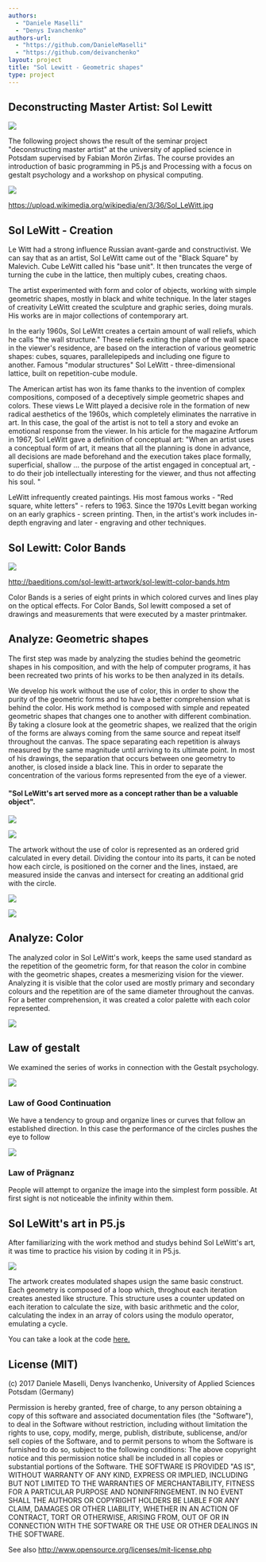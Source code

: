 ```yaml
--- 
authors: 
  - "Daniele Maselli"
  - "Denys Ivanchenko"
authors-url: 
  - "https://github.com/DanieleMaselli"
  - "https://github.com/deivanchenko"
layout: project
title: "Sol Lewitt - Geometric shapes"  
type: project
---
```


## Deconstructing Master Artist: Sol Lewitt 

![](./splash.png)


The following project shows the result of the seminar project "deconstructing master artist" at the university of applied science in Potsdam supervised by Fabian Morón Zirfas. The course provides an introduction of basic programming in P5.js and Processing with a focus on gestalt psychology and a workshop on physical computing.


![](./assets/images/sol-dma.png)

https://upload.wikimedia.org/wikipedia/en/3/36/Sol_LeWitt.jpg

## Sol LeWitt - Creation

Le Witt had a strong influence Russian avant-garde and constructivist. We can say that as an artist, Sol LeWitt came out of the "Black Square" by Malevich. Cube LeWitt called his "base unit". It then truncates the verge of turning the cube in the lattice, then multiply cubes, creating chaos.

The artist experimented with form and color of objects, working with simple geometric shapes, mostly in black and white technique. In the later stages of creativity LeWitt created the sculpture and graphic series, doing murals. His works are in major collections of contemporary art.

In the early 1960s, Sol LeWitt creates a certain amount of wall reliefs, which he calls "the wall structure." These reliefs exiting the plane of the wall space in the viewer's residence, are based on the interaction of various geometric shapes: cubes, squares, parallelepipeds and including one figure to another. Famous "modular structures" Sol LeWitt - three-dimensional lattice, built on repetition-cube module.

The American artist has won its fame thanks to the invention of complex compositions, composed of a deceptively simple geometric shapes and colors. These views Le Witt played a decisive role in the formation of new radical aesthetics of the 1960s, which completely eliminates the narrative in art. In this case, the goal of the artist is not to tell a story and evoke an emotional response from the viewer.
In his article for the magazine Artforum in 1967, Sol LeWitt gave a definition of conceptual art: "When an artist uses a conceptual form of art, it means that all the planning is done in advance, all decisions are made beforehand and the execution takes place formally, superficial, shallow ... the purpose of the artist engaged in conceptual art, - to do their job intellectually interesting for the viewer, and thus not affecting his soul. "

LeWitt infrequently created paintings. His most famous works - "Red square, white letters" - refers to 1963. Since the 1970s Levitt began working on an early graphics - screen printing. Then, in the artist's work includes in-depth engraving and later - engraving and other techniques.

## Sol Lewitt: Color Bands 
![](./assets/images/colorbands.png)
 

http://baeditions.com/sol-lewitt-artwork/sol-lewitt-color-bands.htm


Color Bands is a series of eight prints in which colored curves and lines play on the optical effects. For Color Bands, Sol lewitt composed a set of drawings and measurements that were executed by a master printmaker.

## Analyze: Geometric shapes
 
The first step was made by analyzing the studies behind the geometric shapes in his composition, and with the help of computer programs, it has been recreated two prints of his works to be then analyzed in its details. 

We develop his work without the use of color, this in order to show the purity of the geometric forms and to have a better comprehension what is behind the color. His work method is composed with simple and repeated geometric shapes that changes one to another with different combination. By taking a closure look at the geometric shapes, we realized that the origin of the forms are always coming from the same source and repeat itself throughout the canvas. The space separating each repetition is always measured by the same magnitude until arriving to its ultimate point. In most of his drawings, the separation that occurs between one geometry to another, is closed inside a black line. This in order to separate the concentration of the various forms represented from the eye of a viewer. 

#### "Sol LeWitt's art served more as a concept rather than be a valuable object".

![](./assets/images/dma-3.png)

![](./assets/images/dma-1.png)

The artwork without the use of color is represented as an ordered grid calculated in every detail. Dividing the contour into its parts, it can be noted how each circle, is positioned on the corner and the lines, instaed, are measured inside the canvas and intersect for creating an additional grid with the circle. 

![](./assets/images/dma-2.png)

![](./assets/images/dma-4.png)


## Analyze: Color


The analyzed color in Sol LeWitt's work, keeps the same used standard as the repetition of the geometric form, for that reason the color in combine with the geometric shapes, creates a mesmerizing vision for the viewer. Analyzing it is visible that the color used are mostly primary and secondary colours and the repetition are of the same diameter throughout the canvas. For a better comprehension, it was created a color palette with each color represented.

![](./assets/images/dma-color.png)


## Law of gestalt


We examined the series of works in connection with the Gestalt psychology. 

![](./assets/images/gestalt.png)



### Law of Good Continuation

We have a tendency to group and organize lines or curves that follow an established direction. In this case the performance of the circles pushes the eye to follow



 

![](./assets/images/gestalt-2.png)


### Law of Prägnanz 

People will attempt to organize the image into the simplest form possible. At first sight is not noticeable the infinity within them. 







## Sol LeWitt's art in P5.js 

After familiarizing with the work method and studys behind Sol LeWitt's art, it was time to practice his vision by coding it in P5.js. 

![](./assets/images/dma-codeimg.png)


The artwork creates modulated shapes usign the same basic construct. Each geometry is composed of a loop which, throghout each iteration creates anested like structure. This structure uses a counter updated on each iteration to calculate the size, with basic arithmetic and the color, calculating
the index in an array of colors using the modulo operator, emulating a cycle.⁠⁠⁠⁠

You can take a look at the code [here.](https://interface.fh-potsdam.de/gestalten-in-code/color/geometric-shapes/)



## License (MIT)

(c) 2017 Daniele Maselli, Denys Ivanchenko, University of Applied Sciences Potsdam (Germany)

Permission is hereby granted, free of charge, to any person obtaining a copy of this software and associated documentation files (the "Software"), to deal in the Software without restriction, including without limitation the rights to use, copy, modify, merge, publish, distribute, sublicense, and/or sell copies of the Software, and to permit persons to whom the Software is furnished to do so, subject to the following conditions:
The above copyright notice and this permission notice shall be included in all copies or substantial portions of the Software.
THE SOFTWARE IS PROVIDED "AS IS", WITHOUT WARRANTY OF ANY KIND, EXPRESS OR IMPLIED, INCLUDING BUT NOT LIMITED TO THE WARRANTIES OF MERCHANTABILITY, FITNESS FOR A PARTICULAR PURPOSE AND NONINFRINGEMENT. IN NO EVENT SHALL THE AUTHORS OR COPYRIGHT HOLDERS BE LIABLE FOR ANY CLAIM, DAMAGES OR OTHER LIABILITY, WHETHER IN AN ACTION OF CONTRACT, TORT OR OTHERWISE, ARISING FROM, OUT OF OR IN CONNECTION WITH THE SOFTWARE OR THE USE OR OTHER DEALINGS IN THE SOFTWARE.

See also http://www.opensource.org/licenses/mit-license.php

